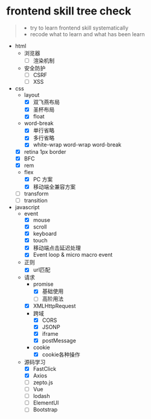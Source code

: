 # frontend skill tree check
> * try to learn frontend skill systematically
> * recode what to learn and what has been learn
- html
  * 浏览器
    * [ ]  渲染机制
    
  * 安全防护
    * [ ]  CSRF
    * [ ]  XSS
- css
  * layout
    * [x] 双飞燕布局
    * [x] 圣杯布局
    * [x] float
  * word-break
    * [x] 单行省略
    * [x] 多行省略
    * [x] white-wrap word-wrap word-break
  * [x] retina 1px border
  * [x] BFC
  * [x] rem
  * flex
    * [x]  PC 方案
    * [x]  移动端全兼容方案
  * [ ]  transform
  * [ ]  transition

- javascript
  * event
    * [x] mouse
    * [x] scroll
    * [x] keyboard
    * [x] touch
    * [x] 移动端点击延迟处理
    * [x] Event loop & micro macro event
  * 正则
    * [x] url匹配
  * 请求
    * promise
      * [x] 基础使用
      * [ ] 高阶用法
    * [x] XMLHttpRequest
    * 跨域
      * [x] CORS
      * [x] JSONP
      * [x] iframe
      * [x] postMessage
    * cookie
      * [x] cookie各种操作
  - 源码学习
    * [x] FastClick
    * [x] Axios
    * [ ] zepto.js
    * [ ] Vue
    * [ ] lodash
    * [ ] ElementUI
    * [ ] Bootstrap